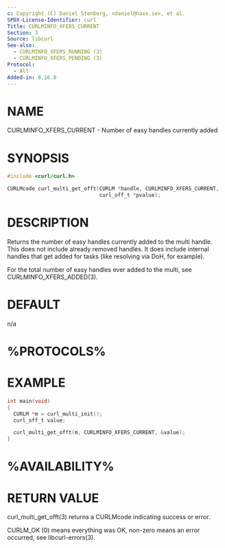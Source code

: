 ```yaml
---
c: Copyright (C) Daniel Stenberg, <daniel@haxx.se>, et al.
SPDX-License-Identifier: curl
Title: CURLMINFO_XFERS_CURRENT
Section: 3
Source: libcurl
See-also:
  - CURLMINFO_XFERS_RUNNING (3)
  - CURLMINFO_XFERS_PENDING (3)
Protocol:
  - All
Added-in: 8.16.0
---
```


# NAME

CURLMINFO_XFERS_CURRENT - Number of easy handles currently added

# SYNOPSIS

~~~c
#include <curl/curl.h>

CURLMcode curl_multi_get_offt(CURLM *handle, CURLMINFO_XFERS_CURRENT,
                              curl_off_t *pvalue);
~~~

# DESCRIPTION

Returns the number of easy handles currently added to the multi handle. This
does not include already removed handles. It does include internal handles
that get added for tasks (like resolving via DoH, for example).

For the total number of easy handles ever added to the multi, see
CURLMINFO_XFERS_ADDED(3).

# DEFAULT

n/a

# %PROTOCOLS%

# EXAMPLE

~~~c
int main(void)
{
  CURLM *m = curl_multi_init();
  curl_off_t value;

  curl_multi_get_offt(m, CURLMINFO_XFERS_CURRENT, &value);
}
~~~

# %AVAILABILITY%

# RETURN VALUE

curl_multi_get_offt(3) returns a CURLMcode indicating success or error.

CURLM_OK (0) means everything was OK, non-zero means an error occurred, see
libcurl-errors(3).
